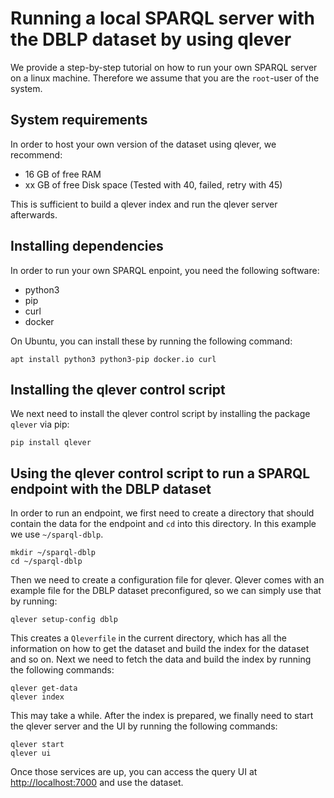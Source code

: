 

# Running a local SPARQL server with the DBLP dataset by using qlever

We provide a step-by-step tutorial on how to run your own SPARQL server on a linux machine. Therefore we assume that you are the ```root```-user of the system.


## System requirements

In order to host your own version of the dataset using qlever, we recommend:

- 16 GB of free RAM
- xx GB of free Disk space (Tested with 40, failed, retry with 45)

This is sufficient to build a qlever index and run the qlever server afterwards.


## Installing dependencies

In order to run your own SPARQL enpoint, you need the following software:

- python3
- pip
- curl
- docker

On Ubuntu, you can install these by running the following command:

```
apt install python3 python3-pip docker.io curl
```


## Installing the qlever control script

We next need to install the qlever control script by installing the package ```qlever``` via pip:

```
pip install qlever
```


## Using the qlever control script to run a SPARQL endpoint with the DBLP dataset

In order to run an endpoint, we first need to create a directory that should contain the data for the endpoint and ```cd``` into this directory. In this example we use ```~/sparql-dblp```.

```
mkdir ~/sparql-dblp
cd ~/sparql-dblp
```

Then we need to create a configuration file for qlever. Qlever comes with an example file for the DBLP dataset preconfigured, so we can simply use that by running:

```
qlever setup-config dblp
```

This creates a ```Qleverfile``` in the current directory, which has all the information on how to get the dataset and build the index for the dataset and so on. Next we need to fetch the data and build the index by running the following commands:

```
qlever get-data
qlever index
```

This may take a while. After the index is prepared, we finally need to start the qlever server and the UI by running the following commands:

```
qlever start
qlever ui
```

Once those services are up, you can access the query UI at [http://localhost:7000](http://localhost:7000) and use the dataset.

